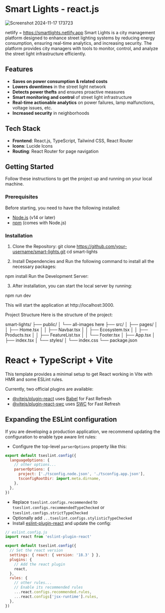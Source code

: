 # Smart Lights - react.js
![Screenshot 2024-11-17 173723](https://github.com/user-attachments/assets/c20a1d20-1bf4-4114-8d8f-7703ccbd63af)

netlify = https://smartlights.netlify.app
Smart Lights is a city management platform designed to enhance street lighting systems by reducing energy consumption, ensuring real-time analytics, and increasing security. The platform provides city managers with tools to monitor, control, and analyze the street light infrastructure efficiently.

## Features

- **Saves on power consumption & related costs**
- **Lowers downtimes** in the street light network
- **Detects power thefts** and ensures proactive measures
- **Smart monitoring and control** of street light infrastructure
- **Real-time actionable analytics** on power failures, lamp malfunctions, voltage issues, etc.
- **Increased security** in neighborhoods

## Tech Stack

- **Frontend**: React.js, TypeScript, Tailwind CSS, React Router
- **Icons**: Lucide Icons
- **Routing**: React Router for page navigation

## Getting Started

Follow these instructions to get the project up and running on your local machine.

### Prerequisites

Before starting, you need to have the following installed:

- [Node.js](https://nodejs.org/) (v14 or later)
- [npm](https://www.npmjs.com/) (comes with Node.js)

### Installation

 1. Clone the Repository:
   git clone https://github.com/your-username/smart-lights.git
   cd smart-lights

2. Install Dependencies and Run the following command to install all the necessary packages:

npm install
Run the Development Server:

3. After installation, you can start the local server by running:

npm run dev

This will start the application at http://localhost:3000.


Project Structure
Here is the structure of the project:


smart-lights/
├── public/
│   └── all-images here
├── src/
│   ├── pages/
│   │   ├── Home.tsx
│   │   ├── Navbar.tsx
│   │   ├── Ecosystem.tsx
│   │   ├── Products.tsx
│   │   ├── FeatureList.tsx
│   │   └── Footer.tsx 
│   ├── App.tsx
│   ├── index.tsx
│   └── styles/
│       └── index.css
└── package.json







# React + TypeScript + Vite

This template provides a minimal setup to get React working in Vite with HMR and some ESLint rules.

Currently, two official plugins are available:

- [@vitejs/plugin-react](https://github.com/vitejs/vite-plugin-react/blob/main/packages/plugin-react/README.md) uses [Babel](https://babeljs.io/) for Fast Refresh
- [@vitejs/plugin-react-swc](https://github.com/vitejs/vite-plugin-react-swc) uses [SWC](https://swc.rs/) for Fast Refresh

## Expanding the ESLint configuration

If you are developing a production application, we recommend updating the configuration to enable type aware lint rules:

- Configure the top-level `parserOptions` property like this:

```js
export default tseslint.config({
  languageOptions: {
    // other options...
    parserOptions: {
      project: ['./tsconfig.node.json', './tsconfig.app.json'],
      tsconfigRootDir: import.meta.dirname,
    },
  },
})
```

- Replace `tseslint.configs.recommended` to `tseslint.configs.recommendedTypeChecked` or `tseslint.configs.strictTypeChecked`
- Optionally add `...tseslint.configs.stylisticTypeChecked`
- Install [eslint-plugin-react](https://github.com/jsx-eslint/eslint-plugin-react) and update the config:

```js
// eslint.config.js
import react from 'eslint-plugin-react'

export default tseslint.config({
  // Set the react version
  settings: { react: { version: '18.3' } },
  plugins: {
    // Add the react plugin
    react,
  },
  rules: {
    // other rules...
    // Enable its recommended rules
    ...react.configs.recommended.rules,
    ...react.configs['jsx-runtime'].rules,
  },
})
```
